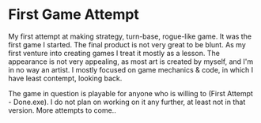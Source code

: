 # First Game Attempt
 My first attempt at making strategy, turn-base, rogue-like game.
 It was the first game I started. The final product is not very great to be blunt.
 As my first venture into creating games I treat it mostly as a lesson.
 The appearance is not very appealing, as most art is created by myself, and I'm in no way an artist.
 I mostly focused on game mechanics & code, in which I have least contempt, looking back.

 The game in question is playable for anyone who is willing to (First Attempt - Done.exe).
 I do not plan on working on it any further, at least not in that version.
 More attempts to come..

